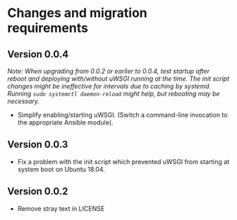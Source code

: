 # Changes and migration requirements

## Version 0.0.4

*Note: When upgrading from 0.0.2 or earlier to 0.0.4, test startup after reboot
and deploying with/without uWSGI running at the time.  The init script changes
might be ineffective for intervals due to caching by systemd.  Running
`sudo systemctl daemon-reload` might help, but rebooting may be necessary.*

* Simplify enabling/starting uWSGI.  (Switch a command-line invocation to the
  appropriate Ansible module(.

## Version 0.0.3

* Fix a problem with the init script which prevented uWSGI from starting at
  system boot on Ubuntu 18.04.

## Version 0.0.2

* Remove stray text in LICENSE
